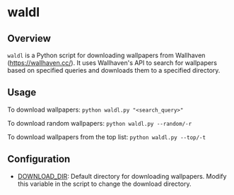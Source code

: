 # waldl

## Overview
`waldl` is a Python script for downloading wallpapers from Wallhaven (https://wallhaven.cc/). It uses Wallhaven's API to search for wallpapers based on specified queries and downloads them to a specified directory.

## Usage
To download wallpapers:
```python waldl.py "<search_query>"```

To download random wallpapers:
```python waldl.py --random/-r```

To download wallpapers from the top list:
```python waldl.py --top/-t```

## Configuration

- [DOWNLOAD_DIR](https://github.com/ayxkaddd/waldl/blob/main/waldl.py#L17): Default directory for downloading wallpapers. Modify this variable in the script to change the download directory.